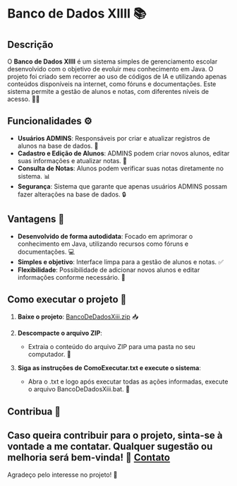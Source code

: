 # Banco de Dados XIIII 📚

## Descrição

O **Banco de Dados XIIII** é um sistema simples de gerenciamento escolar desenvolvido com o objetivo de evoluir meu conhecimento em Java. O projeto foi criado sem recorrer ao uso de códigos de IA e utilizando apenas conteúdos disponíveis na internet, como fóruns e documentações. Este sistema permite a gestão de alunos e notas, com diferentes níveis de acesso. 👨‍🏫

## Funcionalidades ⚙️

- **Usuários ADMINS**: Responsáveis por criar e atualizar registros de alunos na base de dados. 🔑
- **Cadastro e Edição de Alunos**: ADMINS podem criar novos alunos, editar suas informações e atualizar notas. 📝
- **Consulta de Notas**: Alunos podem verificar suas notas diretamente no sistema. 📊
- **Segurança**: Sistema que garante que apenas usuários ADMINS possam fazer alterações na base de dados. 🔒

## Vantagens 🌟

- **Desenvolvido de forma autodidata**: Focado em aprimorar o conhecimento em Java, utilizando recursos como fóruns e documentações. 💻
- **Simples e objetivo**: Interface limpa para a gestão de alunos e notas. ✅
- **Flexibilidade**: Possibilidade de adicionar novos alunos e editar informações conforme necessário. 🔄

## Como executar o projeto 🚀

1. **Baixe o projeto**:
     [BancoDeDadosXiii.zip](https://github.com/user-attachments/files/18322339/BancoDeDadosXiii.zip) 📥

  
3. **Descompacte o arquivo ZIP**:
   - Extraia o conteúdo do arquivo ZIP para uma pasta no seu computador. 📂

4. **Siga as instruções de ComoExecutar.txt e execute o sistema**:
   - Abra o .txt e logo após executar todas as ações informadas, execute o arquivo BancoDeDadosXiii.bat. 🎯

## Contribua 🤝

Caso queira contribuir para o projeto, sinta-se à vontade a me contatar. Qualquer sugestão ou melhoria será bem-vinda! 🌱
[Contato](https://www.instagram.com/_johnvx/)
---

Agradeço pelo interesse no projeto! 🚀
